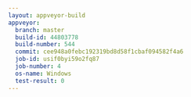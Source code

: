 ```yaml
---
layout: appveyor-build
appveyor:
  branch: master
  build-id: 44803778
  build-number: 544
  commit: cee948a0febc192319bd8d58f1cbaf094582f4a6
  job-id: usif0byi59o2fq87
  job-number: 4
  os-name: Windows
  test-result: 0
---
```

